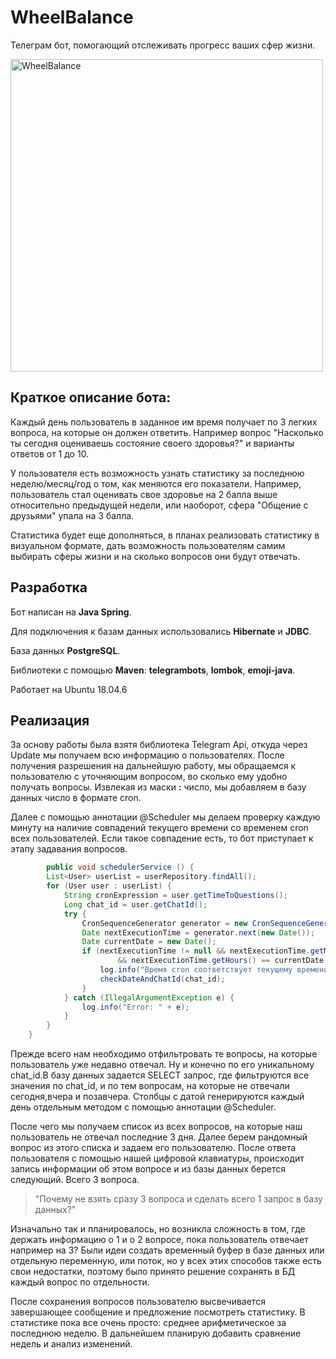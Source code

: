# WheelBalance
Телеграм бот, помогающий отслеживать прогресс ваших сфер жизни.


  <img src="https://user-images.githubusercontent.com/112971826/213796674-7dbaa8a8-1634-4f70-aa52-503de95da7c7.jpg" width="500" title="WheelBalance">



## Краткое описание бота:

Каждый день пользователь в заданное им время получает по 3 легких вопроса, на которые он должен ответить.
Например вопрос "Насколько ты сегодня оцениваешь состояние своего здоровья?" и варианты ответов от 1 до 10.

У пользователя есть возможность узнать статистику за последнюю неделю/месяц/год о том, как меняются его показатели. Например, пользователь стал оценивать
свое здоровье на 2 балла выше относительно предыдущей недели, или наоборот, сфера "Общение с друзьями" упала на 3 балла. 

Статистика будет еще дополняться, в планах реализовать статистику в визуальном формате, дать возможность пользователям самим выбирать сферы жизни 
и на сколько вопросов они будут отвечать. 

## Разработка
Бот написан на **Java Spring**.

Для подключения к базам данных использовались **Hibernate** и **JDBC**.

База данных **PostgreSQL**.

Библиотеки с помощью **Maven**: **telegrambots**, **lombok**, **emoji-java**.

Работает на Ubuntu 18.04.6

## Реализация
За основу работы была взятя библиотека Telegram Api, откуда через Update мы получаем всю информацию о пользователях. 
После получения разрешения на дальнейшую работу, мы обращаемся к пользователю с уточняющим вопросом, во сколько ему удобно получать вопросы. 
Извлекая из маски **:** число, мы добавляем в базу данных число в формате cron. 

Далее с помощью аннотации @Scheduler мы делаем проверку каждую минуту на наличие совпадений текущего времени со временем cron всех пользователей.
Если такое совпадение есть, то бот приступает к этапу задавания вопросов. 
```java @Scheduled(cron = "0 * * * * *")
        public void schedulerService () {
        List<User> userList = userRepository.findAll();
        for (User user : userList) {
            String cronExpression = user.getTimeToQuestions();
            Long chat_id = user.getChatId();
            try {
                CronSequenceGenerator generator = new CronSequenceGenerator(cronExpression);
                Date nextExecutionTime = generator.next(new Date());
                Date currentDate = new Date();
                if (nextExecutionTime != null && nextExecutionTime.getMinutes() == currentDate.getMinutes()
                        && nextExecutionTime.getHours() == currentDate.getHours()) {
                    log.info("Время cron соответствует текущему времени");
                    checkDateAndChatId(chat_id);
                }
            } catch (IllegalArgumentException e) {
                log.info("Error: " + e);
            }
        }
    }
```

Прежде всего нам необходимо отфильтровать те вопросы, на которые пользователь уже недавно отвечал. 
Ну и конечно по его уникальному chat_id.В базу данных задается SELECT запрос, где фильтруются все 
значения по chat_id, и по тем вопросам, на которые не отвечали сегодня,вчера и
позавчера. Столбцы с датой генерируются каждый день отдельным методом с помощью аннотации @Scheduler.

После чего мы получаем список из всех вопросов, на которые наш пользователь не отвечал последние 3 дня. 
Далее берем рандомный вопрос из этого списка и задаем его пользователю. После ответа пользователя
с помощью нашей цифровой клавиатуры, 
происходит запись информации об этом вопросе и из базы данных берется следующий. Всего 3 вопроса.



> "Почему не взять сразу 3 вопроса и сделать всего 1 запрос в базу данных?" 

Изначально так и планировалось, но возникла сложность в том, где держать информацию о 1 и о 2 вопросе,
 пока пользователь отвечает например на 3? Были идеи создать временный буфер в базе данных или 
отдельную переменную, или поток, но у всех этих способов также есть свои недостатки, поэтому было 
принято решение сохранять в БД каждый вопрос по отдельности.

После сохранения вопросов пользователю высвечивается завершающее сообщение и предложение посмотреть 
статистику. В статистике пока все очень просто: среднее арифметическое за последнюю неделю. 
В дальнейшем планирую добавить сравнение недель и анализ изменений.


